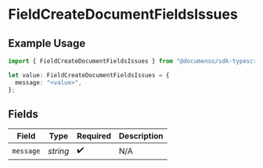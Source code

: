 # FieldCreateDocumentFieldsIssues

## Example Usage

```typescript
import { FieldCreateDocumentFieldsIssues } from "@documenso/sdk-typescript/models/errors";

let value: FieldCreateDocumentFieldsIssues = {
  message: "<value>",
};
```

## Fields

| Field              | Type               | Required           | Description        |
| ------------------ | ------------------ | ------------------ | ------------------ |
| `message`          | *string*           | :heavy_check_mark: | N/A                |